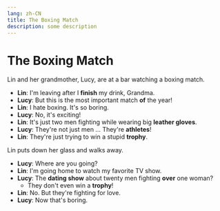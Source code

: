 ```yaml
---
lang: zh-CN
title: The Boxing Match
description: some description
---
```


# The Boxing Match

Lin and her grandmother, Lucy, are at a bar watching a boxing match.

- **Lin**: I'm leaving after I **finish** my drink, Grandma.
- **Lucy**: But this is the most important match **of** the year!
- **Lin**: I hate boxing. It's so boring.
- **Lucy**: No, it's exciting!
- **Lin**: It's just two men fighting while wearing big **leather gloves**.
- **Lucy**: They're not just men … They're **athletes**!
- **Lin**: They're just trying to win a stupid **trophy**.

Lin puts down her glass and walks away.

- **Lucy**: Where are you going?
- **Lin**: I'm going home to watch my favorite TV show.
- **Lucy**: The **dating show** about twenty men fighting **over** one woman?
  - They don't even win a **trophy**!
- **Lin**: No. But they're fighting for love.
- **Lucy**: Now that's boring.
